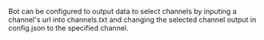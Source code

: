 Bot can be configured to output data to select channels by inputing a channel's url into channels.txt and changing the selected channel output in config.json to the specified channel. 
